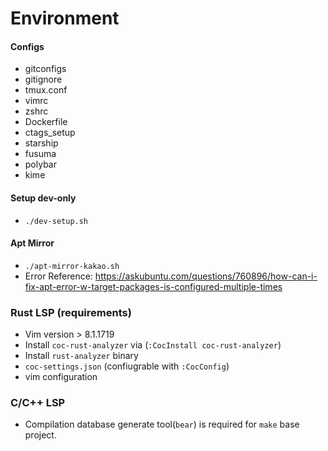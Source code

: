 # Environment

#### Configs
- gitconfigs
- gitignore
- tmux.conf
- vimrc
- zshrc
- Dockerfile
- ctags_setup
- starship
- fusuma
- polybar
- kime

#### Setup dev-only
- `./dev-setup.sh`

#### Apt Mirror
- `./apt-mirror-kakao.sh`
- Error Reference: https://askubuntu.com/questions/760896/how-can-i-fix-apt-error-w-target-packages-is-configured-multiple-times

### Rust LSP (requirements)
- Vim version > 8.1.1719
- Install `coc-rust-analyzer` via (`:CocInstall coc-rust-analyzer`)
- Install `rust-analyzer` binary
- `coc-settings.json` (confiugrable with `:CocConfig`)
- vim configuration

### C/C++ LSP
- Compilation database generate tool(`bear`) is required for `make` base project.
